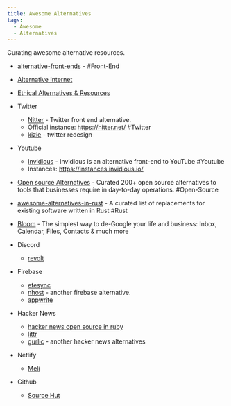 ```yaml
---
title: Awesome Alternatives
tags:
  - Awesome
  - Alternatives
---
```


Curating awesome alternative resources.

- [alternative-front-ends](https://github.com/mendel5/alternative-front-ends) - #Front-End
- [Alternative Internet](https://github.com/redecentralize/alternative-internet)
- [Ethical Alternatives & Resources](https://ethical.net/resources/)
- Twitter
  - [Nitter](https://github.com/zedeus/nitter) - Twitter front end alternative.
  - Official instance: <https://nitter.net/> #Twitter
  - [kizie](https://kizie.co/) - twitter redesign
- Youtube
  - [Invidious](https://github.com/iv-org/invidious) - Invidious is an alternative front-end to YouTube #Youtube
  - Instances: <https://instances.invidious.io/>
- [Open source Alternatives](https://www.btw.so/open-source-alternatives) - Curated 200+ open source alternatives to tools that businesses require in day-to-day operations. #Open-Source
- [awesome-alternatives-in-rust](https://github.com/TaKO8Ki/awesome-alternatives-in-rust) - A curated list of replacements for existing software written in Rust #Rust
- [Bloom](https://github.com/skerkour/bloom) - The simplest way to de-Google your life and business: Inbox, Calendar, Files, Contacts & much more

- Discord
  - [revolt](https://github.com/revoltchat/revolt)
- Firebase
  - [etesync](https://github.com/etesync/server)
  - [nhost](https://github.com/nhost/nhost) - another firebase alternative.
  - [appwrite](https://github.com/appwrite/appwrite)
- Hacker News
  - [hacker news open source in ruby](hhttps://github.com/lobsters/lobsters)
  - [littr](https://github.com/mariusor/go-littr)
  - [gurlic](https://gurlic.com/) - another hacker news alternatives
- Netlify
  - [Meli](https://github.com/getmeli/meli)
- Github
  - [Source Hut](https://sourcehut.org/)

